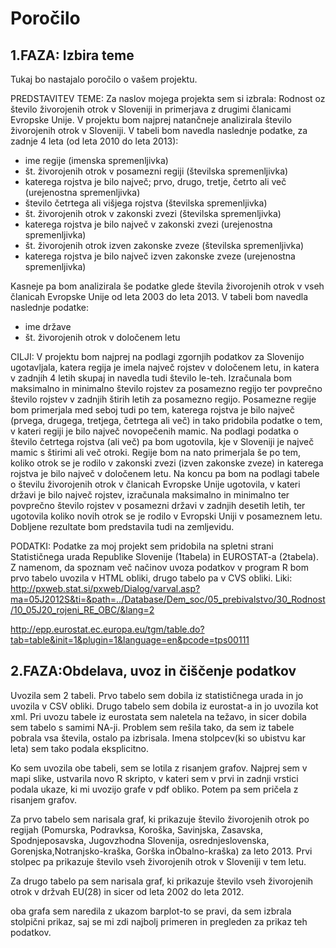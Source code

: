 # Poročilo
## 1.FAZA: Izbira teme
Tukaj bo nastajalo poročilo o vašem projektu.

PREDSTAVITEV TEME:
Za naslov mojega projekta sem si izbrala: Rodnost oz število živorojenih otrok v Sloveniji in primerjava z drugimi članicami Evropske Unije.
V projektu bom najprej natančneje analizirala število živorojenih otrok v Sloveniji. V tabeli bom navedla naslednje podatke, za zadnje 4 leta (od leta 2010 do leta 2013):
- ime regije (imenska spremenljivka)
- št. živorojenih otrok v posamezni regiji (številska spremenljivka)
- katerega rojstva je bilo največ; prvo, drugo, tretje, četrto ali več (urejenostna spremenljivka)
- število četrtega ali višjega rojstva (številska spremenljivka)
- št. živorojenih otrok v zakonski zvezi (številska spremenljivka)
- katerega rojstva je bilo največ v zakonski zvezi (urejenostna spremenljivka)
- št. živorojenih otrok izven zakonske zveze (številska spremenljivka)
- katerega rojstva je bilo največ izven zakonske zveze (urejenostna spremenljivka)

Kasneje pa bom analizirala še podatke glede števila živorojenih otrok v vseh članicah Evropske Unije od leta 2003 do leta 2013. V tabeli bom navedla naslednje podatke:
- ime države
- št. živorojenih otrok v določenem letu

 

CILJI:
V projektu bom najprej na podlagi zgornjih podatkov za Slovenijo ugotavljala, katera regija je imela največ rojstev v določenem letu, in katera v zadnjih 4 letih skupaj in navedla tudi število le-teh. Izračunala bom maksimalno in minimalno število rojstev za posamezno regijo ter povprečno število rojstev v zadnjih štirih letih za posamezno regijo. Posamezne regije bom primerjala med seboj tudi po tem, katerega rojstva je bilo največ (prvega, drugega, tretjega, četrtega ali več) in tako pridobila podatke o tem, v kateri regiji je bilo največ novopečenih mamic. Na podlagi podatka o število četrtega rojstva (ali več) pa bom ugotovila, kje v Sloveniji je največ mamic s štirimi ali več otroki.
Regije bom na nato primerjala še po tem, koliko otrok se je rodilo v zakonski zvezi (izven zakonske zveze) in katerega rojstva je bilo največ v določenem letu.
Na koncu pa bom na podlagi tabele o številu živorojenih otrok v članicah Evropske Unije ugotovila, v kateri državi je bilo največ rojstev, izračunala maksimalno in minimalno ter povprečno število rojstev v posamezni državi v zadnjih desetih letih, ter ugotovila koliko novih otrok se je rodilo v Evropski Uniji v posameznem letu.
Dobljene rezultate bom predstavila tudi na zemljevidu.

 

PODATKI:
Podatke za moj projekt sem pridobila na spletni strani Statističnega urada Republike Slovenije (1tabela) in EUROSTAT-a (2tabela). Z namenom, da spoznam več načinov uvoza podatkov v program R bom prvo tabelo uvozila v HTML obliki, drugo tabelo pa v CVS obliki.
Liki:  http://pxweb.stat.si/pxweb/Dialog/varval.asp?ma=05J2012S&ti=&path=../Database/Dem_soc/05_prebivalstvo/30_Rodnost/10_05J20_rojeni_RE_OBC/&lang=2

http://epp.eurostat.ec.europa.eu/tgm/table.do?tab=table&init=1&plugin=1&language=en&pcode=tps00111

## 2.FAZA:Obdelava, uvoz in čiščenje podatkov

Uvozila sem 2 tabeli. Prvo tabelo sem dobila iz statističnega urada in jo uvozila v CSV obliki. Drugo tabelo sem dobila iz eurostat-a in jo uvozila kot xml.
Pri uvozu tabele iz eurostata sem naletela na težavo, in sicer dobila sem tabelo s samimi NA-ji. Problem sem rešila tako, da sem iz tabele pobrala vsa števila, ostalo pa izbrisala. Imena stolpcev(ki so ubistvu kar leta) sem tako podala eksplicitno.

Ko sem uvozila obe tabeli, sem se lotila z risanjem grafov. Najprej sem v mapi slike, ustvarila novo R skripto, v kateri sem v prvi in zadnji vrstici podala ukaze, ki mi uvozijo grafe v pdf obliko. Potem pa sem pričela z risanjem grafov.

Za prvo tabelo sem narisala graf, ki prikazuje število živorojenih otrok po regijah (Pomurska, Podravksa, Koroška, Savinjska, Zasavska, Spodnjeposavska, Jugovzhodna Slovenija, osrednjeslovenska, Gorenjska,Notranjsko-kraška, Gorška inObalno-kraška) za leto 2013. Prvi stolpec pa prikazuje število vseh živorojenih otrok v Sloveniji  v tem letu.

Za drugo tabelo pa sem narisala graf, ki prikazuje število vseh živorojenih otrok v držvah EU(28) in sicer od leta 2002 do leta 2012.

oba grafa sem naredila z ukazom barplot-to se pravi, da sem izbrala stolpični prikaz, saj se mi zdi najbolj primeren in pregleden za prikaz teh podatkov.

